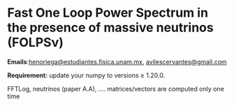 # Fast One Loop Power Spectrum in the presence of massive neutrinos (FOLPSν)


**Emails**:henoriega@estudiantes.fisica.unam.mx, avilescervantes@gmail.com 


**Requirement:** update your numpy to versions ≥ 1.20.0.

FFTLog, neutrinos (paper A.A), ....
matrices/vectors are computed only one time
